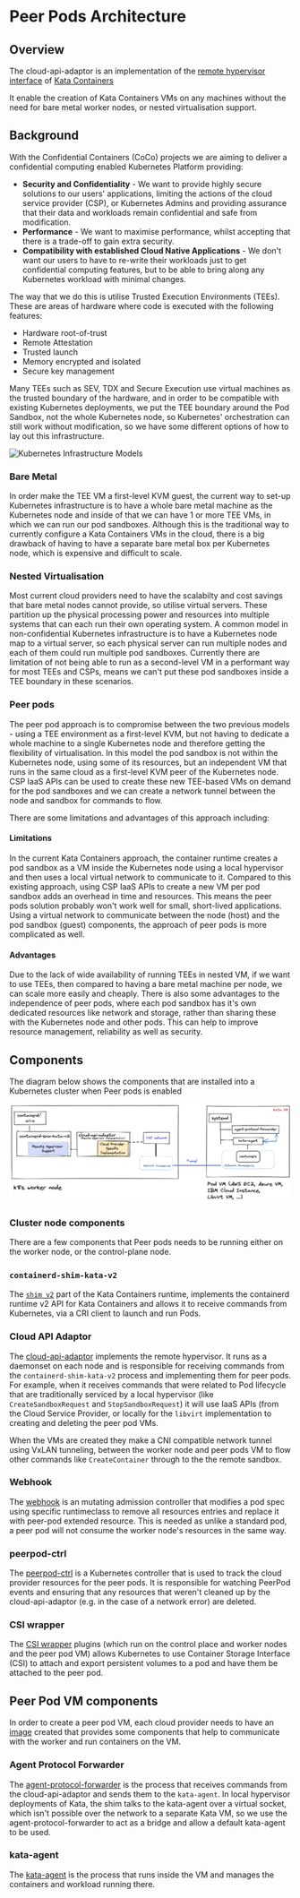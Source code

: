 # Peer Pods Architecture

## Overview

The cloud-api-adaptor is an implementation of the
[remote hypervisor interface](https://github.com/kata-containers/kata-containers/blob/main/src/runtime/virtcontainers/remote.go)
of [Kata Containers](https://github.com/kata-containers/kata-containers)

It enable the creation of Kata Containers VMs on any machines without the need for bare metal worker nodes,
or nested virtualisation support.

## Background

With the Confidential Containers (CoCo) projects we are aiming to deliver a confidential computing enabled Kubernetes Platform
providing:
- **Security and Confidentiality** - We want to provide highly secure solutions to our users' applications, limiting the
actions of the cloud service provider (CSP), or Kubernetes Admins and providing assurance that their data and workloads
remain confidential and safe from modification.
- **Performance** - We want to maximise performance, whilst accepting that there is a trade-off to gain extra security.
- **Compatibility with established Cloud Native Applications** - We don't want our users to have to re-write their
workloads just to get confidential computing features, but to be able to bring along any Kubernetes workload with
minimal changes.

The way that we do this is utilise Trusted Execution Environments (TEEs). These are areas of hardware where code is
executed with the following features:
- Hardware root-of-trust
- Remote Attestation
- Trusted launch
- Memory encrypted and isolated
- Secure key management

Many TEEs such as SEV, TDX and Secure Execution use virtual machines as the trusted boundary of the hardware, and in
order to be compatible with existing Kubernetes deployments, we put the TEE boundary around the Pod Sandbox, not the
whole Kubernetes node, so Kubernetes' orchestration can still work without modification, so we have some different
options of how to lay out this infrastructure.

![Kubernetes Infrastructure Models](./KubernetesInfrastructureModels.png)

### Bare Metal

In order make the TEE VM a first-level KVM guest, the current way to set-up Kubernetes infrastructure is to have a
whole bare metal machine as the Kubernetes node and inside of that we can have 1 or more TEE VMs, in which we
can run our pod sandboxes.
Although this is the traditional way to currently configure a Kata Containers VMs in the cloud, there is a big
drawback of having to have a separate bare metal box per Kubernetes node, which is expensive and difficult to scale.


### Nested Virtualisation

Most current cloud providers need to have the scalabilty and cost savings that bare metal nodes cannot provide, so
utilise virtual servers. These partition up the physical processing power and resources into multiple systems that
can each run their own operating system. A common model in non-confidential Kubernetes infrastructure is to have a
Kubernetes node map to a virtual server, so each physical server can run multiple nodes and each of them could run
multiple pod sandboxes. Currently there are limitation of not being able to run as a second-level VM in a performant
way for most TEEs and CSPs, means we can't put these pod sandboxes inside a TEE boundary in these scenarios.


### Peer pods

The peer pod approach is to compromise between the two previous models - using a TEE environment as a first-level KVM,
but not having to dedicate a whole machine to a single Kubernetes node and therefore getting the flexibility of
virtualisation.
In this model the pod sandbox is not within the Kubernetes node, using some of its resources, but an independent VM
that runs in the same cloud as a first-level KVM peer of the Kubernetes node. CSP IaaS APIs can be used to create these
new TEE-based VMs on demand for the pod sandboxes and we can create a network tunnel between the node and sandbox for
commands to flow.

There are some limitations and advantages of this approach including:

#### Limitations

In the current Kata Containers approach, the container runtime creates a pod sandbox as a VM inside the Kubernetes node
using a local hypervisor and then uses a local virtual network to communicate to it. Compared to this existing approach,
using CSP IaaS APIs to create a new VM per pod sandbox adds an overhead in time and resources. This means the peer pods
solution probably won't work well for small, short-lived applications.
Using a virtual network to communicate between the node (host) and the pod sandbox (guest) components, the approach of
peer pods is more complicated as well.

#### Advantages
Due to the lack of wide availability of running TEEs in nested VM, if we want to use TEEs, then compared to having a bare
metal machine per node, we can scale more easily and cheaply.
There is also some advantages to the independence of peer pods, where each pod sandbox has it's own dedicated resources
like network and storage, rather than sharing these with the Kubernetes node and other pods. This can help to improve
resource management, reliability as well as security.

## Components

The diagram below shows the components that are installed into a Kubernetes cluster when Peer pods is enabled

<!--the architecture diagram needs updating with the extra components Issue #1291-->
![Architecture](./architecture.png)

<!-- TODO - do we want to add lots of info here, or point to READMEs in the different components' directories?-->

### Cluster node components

There are a few components that Peer pods needs to be running either on the worker node, or the control-plane node.

### `containerd-shim-kata-v2`

The [`shim v2`](https://github.com/kata-containers/kata-containers/blob/main/docs/design/architecture/README.md#shim-v2-architecture)
part of the Kata Containers runtime, implements the containerd runtime v2 API for Kata Containers and allows it to
receive commands from Kubernetes, via a CRI client to launch and run Pods.


### Cloud API Adaptor
The [cloud-api-adaptor](../src/cloud-api-adaptor/cmd/cloud-api-adaptor) implements the remote hypervisor. It runs as a daemonset on
each node and is responsible for receiving commands from the `containerd-shim-kata-v2` process and implementing them
for peer pods. For example, when it receives commands that were related to Pod lifecycle that are traditionally
serviced by a local hypervisor (like `CreateSandboxRequest` and `StopSandboxRequest`) it will use IaaS APIs (from the
Cloud Service Provider, or locally for the `libvirt` implementation to creating and deleting the peer pod VMs.

When the VMs are created they make a CNI compatible network tunnel using VxLAN tunneling, between the worker node and
peer pods VM to flow other commands like `CreateContainer` through to the the remote sandbox.

### Webhook
The [webhook](../src/webhook/) is an mutating admission controller that modifies a pod spec using specific runtimeclass to
remove all resources entries and replace it with peer-pod extended resource. This is needed as unlike a standard pod, a
peer pod will not consume the worker node's resources in the same way.

### peerpod-ctrl

The [peerpod-ctrl](../src/peerpod-ctrl/) is a Kubernetes controller that is used to track the cloud provider resources for
the peer pods. It is responsible for watching PeerPod events and ensuring that any resources that weren't cleaned up by
the cloud-api-adaptor (e.g. in the case of a network error) are deleted.

### CSI wrapper

The [CSI wrapper](../src/csi-wrapper/) plugins (which run on the control place and worker nodes and the peer pod
VM) allows Kubernetes to use Container Storage Interface (CSI) to attach and export persistent volumes to a pod and
have them be attached to the peer pod.

## Peer Pod VM components

In order to create a peer pod VM, each cloud provider needs to have an [image](../src/cloud-api-adaptor/podvm/) created that provides some
components that help to communicate with the worker and run containers on the VM.

### Agent Protocol Forwarder

The [agent-protocol-forwarder](../src/cloud-api-adaptor/cmd/agent-protocol-forwarder) is the process that receives commands from the
cloud-api-adaptor and sends them to the `kata-agent`. In local hypervisor deployments of Kata, the shim talks to the
kata-agent over a virtual socket, which isn't possible over the network to a separate Kata VM, so we use the
agent-protocol-forwarder to act as a bridge and allow a default kata-agent to be used.

### kata-agent

The [kata-agent](https://github.com/kata-containers/kata-containers/blob/main/docs/design/architecture/README.md#agent)
is the process that runs inside the VM and manages the containers and workload running there.
